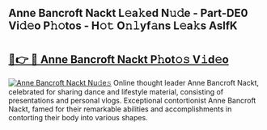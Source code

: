 ## Anne Bancroft Nackt L𝚎a𝚔ed N𝚞𝚍e - Part-DE0 Vi𝚍𝚎o P𝚑𝚘tos - H𝚘𝚝 O𝚗𝚕yf𝚊ns L𝚎a𝚔s AslfK

# <h2><a href="http://kf05vz.oniu.top/?m=Anne+Bancroft+Nackt">🔗👉 🔴 Anne Bancroft Nackt P𝚑ot𝚘𝚜 V𝚒d𝚎o</a></h2>

[![Anne Bancroft Nackt Nu𝚍e𝚜](https://i.imgur.com/0qMVB7G.gif)](http://kf05vz.oniu.top/?m=Anne+Bancroft+Nackt)
Online thought leader Anne Bancroft Nackt, celebrated for sharing dance and lifestyle material, consisting of presentations and personal vlogs. Exceptional contortionist Anne Bancroft Nackt, famed for their remarkable abilities and accomplishments in contorting their body into various shapes.  
